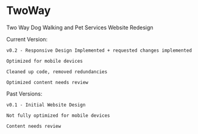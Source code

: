 # TwoWay
Two Way Dog Walking and Pet Services Website Redesign

Current Version: 

	v0.2 - Responsive Design Implemented + requested changes implemented
	
	Optimized for mobile devices
	
	Cleaned up code, removed redundancies
	
	Optimized content needs review
	
	
Past Versions: 

	v0.1 - Initial Website Design

	Not fully optimized for mobile devices
	
	Content needs review
